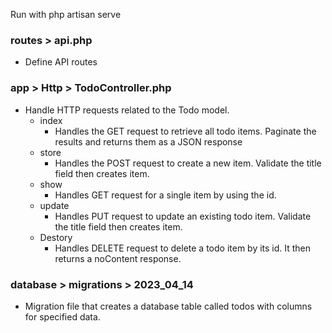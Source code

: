 Run with php artisan serve

### routes > api.php
- Define API routes

### app > Http > TodoController.php
- Handle HTTP requests related to the Todo model.
  - index 
    - Handles the GET request to retrieve all todo items. Paginate the results and returns them as a JSON response
  - store
    - Handles the POST request to create a new item. Validate the title field then creates item.
  - show
    - Handles GET request for a single item by using the id.
  - update
    - Handles PUT request to update an existing todo item. Validate the title field then creates item.
  - Destory
    - Handles DELETE request to delete a todo item by its id. It then returns a noContent response. 

### database > migrations > 2023_04_14
- Migration file that creates a database table called todos with columns for specified data.